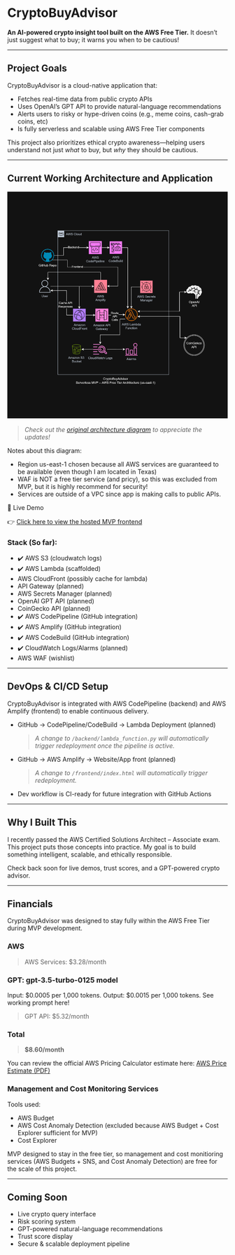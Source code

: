 
# CryptoBuyAdvisor

**An AI-powered crypto insight tool built on the AWS Free Tier.**
It doesn’t just suggest what to buy; it warns you when to be cautious!

---

## Project Goals

CryptoBuyAdvisor is a cloud-native application that:
- Fetches real-time data from public crypto APIs
- Uses OpenAI’s GPT API to provide natural-language recommendations
- Alerts users to risky or hype-driven coins (e.g., meme coins, cash-grab coins, etc)
- Is fully serverless and scalable using AWS Free Tier components

This project also prioritizes ethical crypto awareness—helping users understand not just *what* to buy, but *why* they should be cautious.

---

## Current Working Architecture and Application

![Architecture Diagram](docs/Official-MVP-AWS-Architecture-Version1.png)
> *Check out the [original architecture diagram](docs/Unofficial-AWS-Architecture.png) to appreciate the updates!*

Notes about this diagram:
- Region us-east-1 chosen because all AWS services are guaranteed to be available (even though I am located in Texas)
- WAF is NOT a free tier service (and pricy), so this was excluded from MVP, but it is highly recommend for security! 
- Services are outside of a VPC since app is making calls to public APIs.



🔗 Live Demo

👉 [Click here to view the hosted MVP frontend]([http://crypto-buy-advisor-site.s3-website.us-east-2.amazonaws.com](https://main.d12k8nnoyk6p4v.amplifyapp.com/))




### Stack (So far):
- ✔️ AWS S3 (cloudwatch logs)
- ✔️ AWS Lambda (scaffolded)
- AWS CloudFront (possibly cache for lambda)
- API Gateway (planned)
- AWS Secrets Manager (planned)
- OpenAI GPT API (planned)
- CoinGecko API (planned)
- ✔️ AWS CodePipeline (GitHub integration)
- ✔️ AWS Amplify (GitHub integration)
- ✔️ AWS CodeBuild (GitHub integration)
- ✔️ CloudWatch Logs/Alarms (planned)
- AWS WAF (wishlist)

---

## DevOps & CI/CD Setup

CryptoBuyAdvisor is integrated with AWS CodePipeline (backend) and AWS Amplify (frontend) to enable continuous delivery.
- GitHub → CodePipeline/CodeBuild → Lambda Deployment (planned)
  > *A change to `/backend/lambda_function.py` will automatically trigger redeployment once the pipeline is active.*
  
- GitHub → AWS Amplify → Website/App front (planned)
  > *A change to `/frontend/index.html` will automatically trigger redeployment.*
  
- Dev workflow is CI-ready for future integration with GitHub Actions


---

## Why I Built This

I recently passed the AWS Certified Solutions Architect – Associate exam. This project puts those concepts into practice. My goal is to build something intelligent, scalable, and ethically responsible.

Check back soon for live demos, trust scores, and a GPT-powered crypto advisor.


---


## Financials

CryptoBuyAdvisor was designed to stay fully within the AWS Free Tier during MVP development.

### AWS
> AWS Services: $3.28/month
### GPT: gpt-3.5-turbo-0125 model
Input: $0.0005 per 1,000 tokens.
Output: $0.0015 per 1,000 tokens.
See working prompt here!
> GPT API: $5.32/month

### Total
> **$8.60/month**

You can review the official AWS Pricing Calculator estimate here: [AWS Price Estimate (PDF)](./docs/AWS-Pricing-Estimate-05272025.pdf)

### Management and Cost Monitoring Services
Tools used:
- AWS Budget
- AWS Cost Anomaly Detection (excluded because AWS Budget + Cost Explorer sufficient for MVP)
- Cost Explorer

MVP designed to stay in the free tier, so management and cost monitioring services (AWS Budgets + SNS, and Cost Anomaly Detection) are free for the scale of this project.

---

## Coming Soon

- Live crypto query interface
- Risk scoring system
- GPT-powered natural-language recommendations
- Trust score display
- Secure & scalable deployment pipeline
